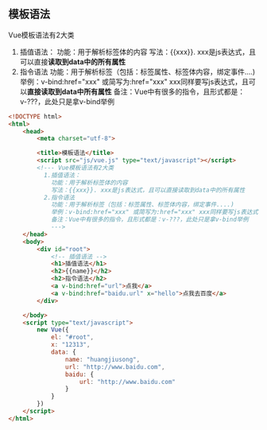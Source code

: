 ## 模板语法

Vue模板语法有2大类

1.  插值语法：
   功能：用于解析标签体的内容
   写法：{{xxx}}. xxx是js表达式，且可以直接**读取到data中的所有属性**
2. 指令语法
   功能：用于解析标签（包括：标签属性、标签体内容，绑定事件....)
   举例：v-bind:href="xxx" 或简写为:href="xxx" xxx同样要写js表达式，且可以**直接读取到data中所有属性**
   备注：Vue中有很多的指令，且形式都是：v-???，此处只是拿v-bind举例

```html
<!DOCTYPE html>
<html>
	<head>
		<meta charset="utf-8">

		<title>模板语法</title>
		<script src="js/vue.js" type="text/javascript"></script>
		<!--- Vue模板语法有2大类
		  1.插值语法：
		    功能：用于解析标签体的内容
			写法：{{xxx}}. xxx是js表达式，且可以直接读取到data中的所有属性
		  2.指令语法
		    功能：用于解析标签（包括：标签属性、标签体内容，绑定事件....)
			举例：v-bind:href="xxx" 或简写为:href="xxx" xxx同样要写js表达式，且可以直接读取到data中所有属性
			备注：Vue中有很多的指令，且形式都是：v-???，此处只是拿v-bind举例
			--->
	</head>
	<body>
		<div id="root">
			<!-- 插值语法 -->
			<h1>插值语法</h1>
			<h2>{{name}}</h2>
			<h2>指令语法</h2>
			<a v-bind:href="url">点我</a>
			<a v-bind:href="baidu.url" x="hello">点我去百度</a>
		</div>

	</body>
	<script type="text/javascript">
		new Vue({
			el: "#root",
			x: "12313",
			data: {
				name: "huangjiusong",
				url: "http://www.baidu.com",
				baidu: {
					url: "http://www.baidu.com"
				}
			}
		})
	</script>
</html>

```

